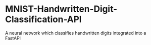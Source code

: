 # MNIST-Handwritten-Digit-Classification-API
A neural network which classifies handwritten digits integrated into a FastAPI

